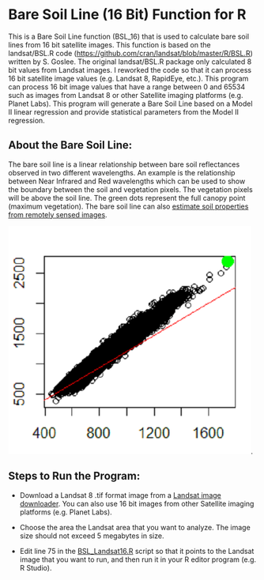 Bare Soil Line (16 Bit) Function for R
========================================

This is a Bare Soil Line function (BSL_16) that is used to calculate bare soil lines from 16 bit satellite images.  This function is based on the landsat/BSL.R code (https://github.com/cran/landsat/blob/master/R/BSL.R) written by S. Goslee.  The original landsat/BSL.R package only calculated 8 bit values from Landsat images. I reworked the code so that it can process 16 bit satellite image values (e.g. Landsat 8, RapidEye, etc.). This program can process 16 bit image values that have a range between 0 and 65534 such as images from Landsat 8 or other Satellite imaging platforms (e.g. Planet Labs). This program will generate a Bare Soil Line based on a Model II linear regression and provide statistical parameters from the Model II regression. 

About the Bare Soil Line:
-------------------------

The bare soil line is a linear relationship between bare soil reflectances observed in two different wavelengths.  An example is the relationship between Near Infrared and Red wavelengths which can be used to show the boundary between the soil and vegetation pixels. The vegetation pixels will be above the soil line. The green dots represent the full canopy point (maximum vegetation). The bare soil line can also [estimate soil properties from remotely sensed images](https://naldc.nal.usda.gov/download/9394/PDF).

![Sample Bare Soil Line Image](example_plots/BSL_sample_image.png "Click to see enlarged plot image").

Steps to Run the Program:
-------------------------

* Download a Landsat 8 .tif format image from a [Landsat image downloader](https://earthexplorer.usgs.gov/). You can also use 16 bit images from other Satellite imaging platforms (e.g. Planet Labs). 

* Choose the area the Landsat area that you want to analyze. The image size should not exceed 5 megabytes in size.

* Edit line 75 in the [BSL_Landsat16.R](https://github.com/map-nerd-peter/BSL_Landsat16/blob/master/BSL_Landsat16.R) script so that it points to the Landsat image that you want to run, and then run it in your R editor program (e.g. R Studio).
